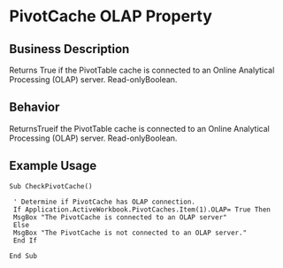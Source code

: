 # PivotCache OLAP Property

## Business Description
Returns True if the PivotTable cache is connected to an Online Analytical Processing (OLAP) server. Read-onlyBoolean.

## Behavior
ReturnsTrueif the PivotTable cache is connected to an Online Analytical Processing (OLAP) server. Read-onlyBoolean.

## Example Usage
```vba
Sub CheckPivotCache() 
 
 ' Determine if PivotCache has OLAP connection. 
 If Application.ActiveWorkbook.PivotCaches.Item(1).OLAP= True Then 
 MsgBox "The PivotCache is connected to an OLAP server" 
 Else 
 MsgBox "The PivotCache is not connected to an OLAP server." 
 End If 
 
End Sub
```